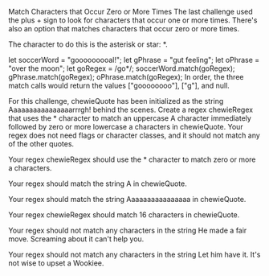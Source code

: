 Match Characters that Occur Zero or More Times
The last challenge used the plus + sign to look for characters that occur one or more times. There's also an option that matches characters that occur zero or more times.

The character to do this is the asterisk or star: *.

let soccerWord = "gooooooooal!";
let gPhrase = "gut feeling";
let oPhrase = "over the moon";
let goRegex = /go*/;
soccerWord.match(goRegex);
gPhrase.match(goRegex);
oPhrase.match(goRegex);
In order, the three match calls would return the values ["goooooooo"], ["g"], and null.

For this challenge, chewieQuote has been initialized as the string Aaaaaaaaaaaaaaaarrrgh! behind the scenes. Create a regex chewieRegex that uses the * character to match an uppercase A character immediately followed by zero or more lowercase a characters in chewieQuote. Your regex does not need flags or character classes, and it should not match any of the other quotes.

Your regex chewieRegex should use the * character to match zero or more a characters.

Your regex should match the string A in chewieQuote.

Your regex should match the string Aaaaaaaaaaaaaaaa in chewieQuote.

Your regex chewieRegex should match 16 characters in chewieQuote.

Your regex should not match any characters in the string He made a fair move. Screaming about it can't help you.

Your regex should not match any characters in the string Let him have it. It's not wise to upset a Wookiee.